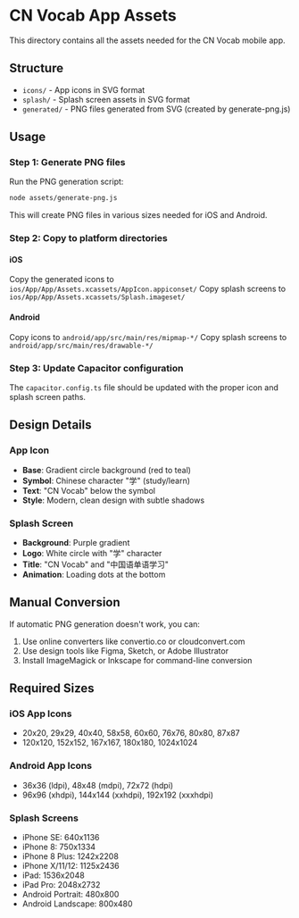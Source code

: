 # CN Vocab App Assets

This directory contains all the assets needed for the CN Vocab mobile app.

## Structure

- `icons/` - App icons in SVG format
- `splash/` - Splash screen assets in SVG format
- `generated/` - PNG files generated from SVG (created by generate-png.js)

## Usage

### Step 1: Generate PNG files

Run the PNG generation script:
```bash
node assets/generate-png.js
```

This will create PNG files in various sizes needed for iOS and Android.

### Step 2: Copy to platform directories

#### iOS
Copy the generated icons to `ios/App/App/Assets.xcassets/AppIcon.appiconset/`
Copy splash screens to `ios/App/App/Assets.xcassets/Splash.imageset/`

#### Android
Copy icons to `android/app/src/main/res/mipmap-*/`
Copy splash screens to `android/app/src/main/res/drawable-*/`

### Step 3: Update Capacitor configuration

The `capacitor.config.ts` file should be updated with the proper icon and splash screen paths.

## Design Details

### App Icon
- **Base**: Gradient circle background (red to teal)
- **Symbol**: Chinese character "学" (study/learn)
- **Text**: "CN Vocab" below the symbol
- **Style**: Modern, clean design with subtle shadows

### Splash Screen
- **Background**: Purple gradient
- **Logo**: White circle with "学" character
- **Title**: "CN Vocab" and "中国语单语学习"
- **Animation**: Loading dots at the bottom

## Manual Conversion

If automatic PNG generation doesn't work, you can:

1. Use online converters like convertio.co or cloudconvert.com
2. Use design tools like Figma, Sketch, or Adobe Illustrator
3. Install ImageMagick or Inkscape for command-line conversion

## Required Sizes

### iOS App Icons
- 20x20, 29x29, 40x40, 58x58, 60x60, 76x76, 80x80, 87x87
- 120x120, 152x152, 167x167, 180x180, 1024x1024

### Android App Icons
- 36x36 (ldpi), 48x48 (mdpi), 72x72 (hdpi)
- 96x96 (xhdpi), 144x144 (xxhdpi), 192x192 (xxxhdpi)

### Splash Screens
- iPhone SE: 640x1136
- iPhone 8: 750x1334
- iPhone 8 Plus: 1242x2208
- iPhone X/11/12: 1125x2436
- iPad: 1536x2048
- iPad Pro: 2048x2732
- Android Portrait: 480x800
- Android Landscape: 800x480
